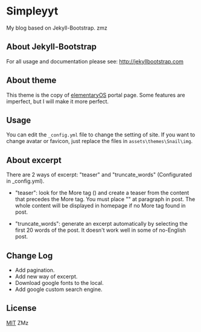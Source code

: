 # Simpleyyt

My blog based on Jekyll-Bootstrap.
zmz

## About Jekyll-Bootstrap

For all usage and documentation please see: <http://jekyllbootstrap.com>

## About theme

This theme is the copy of [elementaryOS](http://elementaryos.org) portal page. Some features are imperfect, but I will make it more perfect.

## Usage

You can edit the `_config.yml` file to change the setting of site. If you want to change avatar or favicon, just replace the files in `assets\themes\Snail\img`.

## About excerpt

There are 2 ways of excerpt: "teaser" and "truncate_words" (Configurated in _config.yml).

 * "teaser": look for the More tag (<!--more-->) and create a teaser from the content that precedes the More tag.
You must place "<!--more-->" at paragraph in post. The whole content will be displayed in homepage if no More tag found in post.

 * "truncate_words": generate an excerpt automatically by selecting the first 20 words of the post. It doesn't work well in some of no-English post.

## Change Log

 * Add pagination.
 * Add new way of excerpt.
 * Download google fonts to the local.
 * Add google custom search engine.

## License

[MIT](http://opensource.org/licenses/MIT)
ZMz
